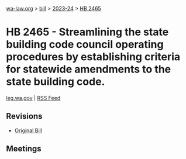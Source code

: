 [wa-law.org](/) > [bill](/bill/) > [2023-24](/bill/2023-24/) > [HB 2465](/bill/2023-24/hb/2465/)

# HB 2465 - Streamlining the state building code council operating procedures by establishing criteria for statewide amendments to the state building code.
[leg.wa.gov](https://app.leg.wa.gov/billsummary?BillNumber=2465&Year=2023&Initiative=false) | [RSS Feed](./rss.xml)

## Revisions
* [Original Bill](1/)

## Meetings